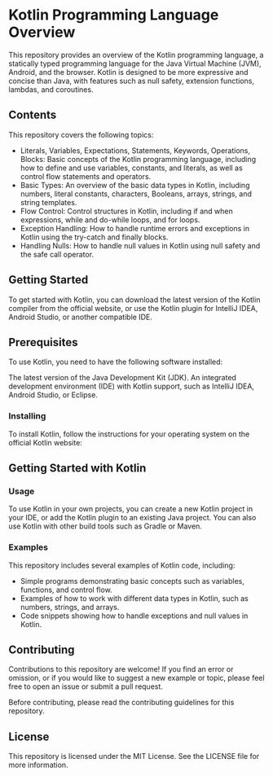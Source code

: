 
# Kotlin Programming Language Overview
This repository provides an overview of the Kotlin programming language, a statically typed programming language for the Java Virtual Machine (JVM), Android, and the browser. Kotlin is designed to be more expressive and concise than Java, with features such as null safety, extension functions, lambdas, and coroutines.

## Contents
This repository covers the following topics:

* Literals, Variables, Expectations, Statements, Keywords, Operations, Blocks: Basic concepts of the Kotlin programming language, including how to define and use variables, constants, and literals, as well as control flow statements and operators.
* Basic Types: An overview of the basic data types in Kotlin, including numbers, literal constants, characters, Booleans, arrays, strings, and string templates.
* Flow Control: Control structures in Kotlin, including if and when expressions, while and do-while loops, and for loops.
* Exception Handling: How to handle runtime errors and exceptions in Kotlin using the try-catch and finally blocks.
* Handling Nulls: How to handle null values in Kotlin using null safety and the safe call operator.

## Getting Started
To get started with Kotlin, you can download the latest version of the Kotlin compiler from the official website, or use the Kotlin plugin for IntelliJ IDEA, Android Studio, or another compatible IDE.

## Prerequisites
To use Kotlin, you need to have the following software installed:

The latest version of the Java Development Kit (JDK).
An integrated development environment (IDE) with Kotlin support, such as IntelliJ IDEA, Android Studio, or Eclipse.
### Installing
To install Kotlin, follow the instructions for your operating system on the official Kotlin website:

## Getting Started with Kotlin
### Usage
To use Kotlin in your own projects, you can create a new Kotlin project in your IDE, or add the Kotlin plugin to an existing Java project. You can also use Kotlin with other build tools such as Gradle or Maven.

### Examples
This repository includes several examples of Kotlin code, including:

* Simple programs demonstrating basic concepts such as variables, functions, and control flow.
* Examples of how to work with different data types in Kotlin, such as numbers, strings, and arrays.
* Code snippets showing how to handle exceptions and null values in Kotlin.
## Contributing
Contributions to this repository are welcome! If you find an error or omission, or if you would like to suggest a new example or topic, please feel free to open an issue or submit a pull request.

Before contributing, please read the contributing guidelines for this repository.

## License
This repository is licensed under the MIT License. See the LICENSE file for more information.


